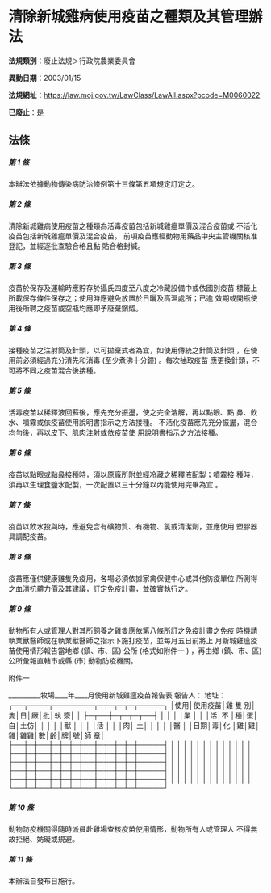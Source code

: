 # 清除新城雞病使用疫苗之種類及其管理辦法

**法規類別**：廢止法規＞行政院農業委員會

**異動日期**：2003/01/15  

**法規網址**：https://law.moj.gov.tw/LawClass/LawAll.aspx?pcode=M0060022

**已廢止**：是



## 法條
##### 第 1 條
本辦法依據動物傳染病防治條例第十三條第五項規定訂定之。

##### 第 2 條
清除新城雞病使用疫苗之種類為活毒疫苗包括新城雞瘟單價及混合疫苗或
不活化疫苗包括新城雞瘟單價及混合疫苗。
前項疫苗應經動物用藥品中央主管機關核准登記，並經逐批查驗合格且黏
貼合格封緘。

##### 第 3 條
疫苗於保存及運輸時應貯存於攝氏四度至八度之冷藏設備中或依國別疫苗
標籤上所載保存條件保存之；使用時應避免放置於日曬及高溫處所；已逾
效期或開瓶使用後所聘之疫苗或空瓶均應即予廢棄銷燬。

##### 第 4 條
接種疫苗之注射筒及針頭，以可拋棄式者為宜，如使用傳統之針筒及針頭
，在使用前必須經過充分清先和消毒 (至少煮沸十分鐘) 。每次抽取疫苗
應更換針頭，不可將不同之疫苗混合後接種。

##### 第 5 條
活毒疫苗以稀釋液回蘇後，應先充分振盪，使之完全溶解，再以點眼、點
鼻、飲水、噴霧或依疫苗使用說明書指示之方法接種。
不活化疫苗應先充分振盪，混合均勻後，再以皮下、肌肉注射或依疫苗使
用說明書指示之方法接種。

##### 第 6 條
疫苗以點眼或點鼻接種時，須以原廠所附並經冷藏之稀釋液配製；噴霧接
種時，須再以生理食鹽水配製，一次配置以三十分鐘以內能使用完畢為宜
。

##### 第 7 條
疫苗以飲水投與時，應避免含有礦物質、有機物、氯或清潔劑，並應使用
塑膠器具調配疫苗。

##### 第 8 條
疫苗應僅供健康雞隻免疫用，各場必須依據家禽保健中心或其他防疫單位
所測得之血清抗體力價及其建議，訂定免疫計畫，並確實執行之。

##### 第 9 條
動物所有人或管理人對其所飼養之雞隻應依第八條所訂之免疫計畫之免疫
時機請執業獸醫師或在執業獸醫師之指示下施打疫苗，並每月五日前將上
月新城雞瘟疫苗使用情形報告當地鄉 (鎮、市、區) 公所 (格式如附件一
) ，再由鄉 (鎮、市、區) 公所彙報直轄市或縣 (市) 動物防疫機關。

附件一

__________牧場____年____月使用新城雞瘟疫苗報告表  報告人：
                                                  地址：
┌──┬────┬────────┬─┬─┬─┬─┬─────┐
│使用│使用疫苗│雞     隻     別│隻│日│廠│批│執      簽│
│    ├─┬──┼─┬─┬─┬──┤  │  │  │  │業        │
│    │活│不  │種│蛋│白│土仿│  │  │  │  │獸        │
│    │  │活  │  │  │肉│  土│  │  │  │  │醫        │
│日期│毒│化  │雞│雞│雞│雞雞│數│齡│牌│號│師      章│
├──┼─┼──┼─┼─┼─┼──┼─┼─┼─┼─┼─────┤
│    │  │    │  │  │  │    │  │  │  │  │          │
├──┼─┼──┼─┼─┼─┼──┼─┼─┼─┼─┼─────┤
│    │  │    │  │  │  │    │  │  │  │  │          │
├──┼─┼──┼─┼─┼─┼──┼─┼─┼─┼─┼─────┤
│    │  │    │  │  │  │    │  │  │  │  │          │
├──┼─┼──┼─┼─┼─┼──┼─┼─┼─┼─┼─────┤
│    │  │    │  │  │  │    │  │  │  │  │          │
├──┼─┼──┼─┼─┼─┼──┼─┼─┼─┼─┼─────┤
│    │  │    │  │  │  │    │  │  │  │  │          │
└──┴─┴──┴─┴─┴─┴──┴─┴─┴─┴─┴─────┘

##### 第 10 條
動物防疫機關得隨時派員赴雞場查核疫苗使用情形，動物所有人或管理人
不得無故拒絕、妨礙或規避。

##### 第 11 條
本辦法自發布日施行。


